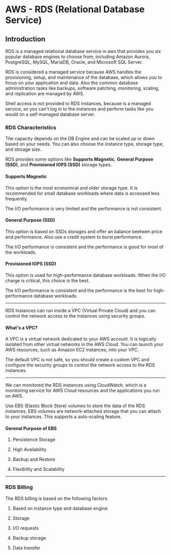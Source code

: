 # AWS - RDS (Relational Database Service)

## Introduction

RDS is a managed relational database service in aws that provides you six popular database engines to choose from, including Amazon Aurora, PostgreSQL, MySQL, MariaDB, Oracle, and Microsoft SQL Server.

RDS is considered a managed service because AWS handles the provisioning, setup, and maintenance of the database, which allows you to focus on your application and data. Also the common database administration tasks like backups, software patching, monitoring, scaling, and replication are managed by AWS.

Shell access is not provided to RDS instances, because is a managed service, so you can't log in to the instances and perform tasks like you would on a self-managed database server.

### RDS Characteristics

The capacity depends on the DB Engine and can be scaled up or down based on your needs. You can also choose the instance type, storage type, and storage size.

RDS provides some options like **Supports Magnetic**, **General Purpose (SSD)**, and **Provisioned IOPS (SSD)** storage types.

#### Supports Magnetic

This option is the most economical and older storage type. It is recommended for small database workloads where data is accessed less frequently. 

The I/O performance is very limited and the performance is not consistent.

#### General Purpose (SSD)

This option is based on SSDs storages and offer an balance beetwen price and performance. Also use a credit system to burst performance.

The I/O performance is consistent and the performance is good for most of the workloads.

#### Provisioned IOPS (SSD)

This option is used for high-performance database workloads. When the I/O charge is critical, this choice is the best.

The I/O performance is consistent and the performance is the best for high-performance database workloads.

---

RDS Instances can run inside a VPC (Virtual Private Cloud) and you can control the network access to the instances using security groups.

#### What's a VPC?

A VPC is a virtual network dedicated to your AWS account. It is logically isolated from other virtual networks in the AWS Cloud. You can launch your AWS resources, such as Amazon EC2 instances, into your VPC.

The default VPC is not safe, so you should create a custom VPC and configure the security groups to control the network access to the RDS instances.

---

We can monitored the RDS instances using CloudWatch, which is a monitoring service for AWS Cloud resources and the applications you run on AWS.

Use EBS (Elastic Block Store) volumes to store the data of the RDS instances. EBS volumes are network-attached storage that you can attach to your instances. This supports a auto-scaling feature.

#### Gerenal Purpose of EBS

1. Persistence Storage

2. High Availability

3. Backup and Restore

4. Flexibility and Scalability

---

### RDS Billing

The RDS billing is based on the following factors:

1. Based on instance type and database engine

2. Storage

3. I/O requests

4. Backup storage

5. Data transfer